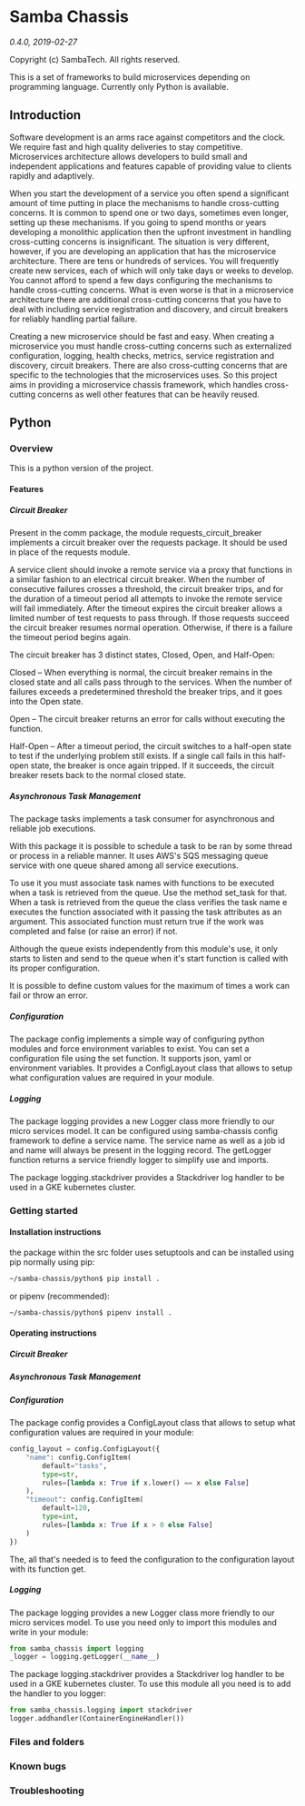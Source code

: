 # Samba Chassis
_0.4.0, 2019-02-27_

Copyright (c) SambaTech. All rights reserved.

This is a set of frameworks to build microservices depending on programming language.
Currently only Python is available.

## Introduction
Software development is an arms race against 
competitors and the clock. We require fast and
high quality deliveries to stay competitive.
Microservices architecture allows developers 
to build small and independent applications and
features capable of providing value to clients
rapidly and adaptively.

When you start the development of a service 
you often spend a significant amount of time 
putting in place the mechanisms to handle 
cross-cutting concerns. It is common to spend 
one or two days, sometimes even longer, setting 
up these mechanisms. If you going to spend months 
or years developing a monolithic application 
then the upfront investment in handling cross-cutting 
concerns is insignificant. The situation is very 
different, however, if you are developing an 
application that has the microservice architecture. 
There are tens or hundreds of services. You will 
frequently create new services, each of which will 
only take days or weeks to develop. You cannot 
afford to spend a few days configuring the mechanisms 
to handle cross-cutting concerns. What is even worse 
is that in a microservice architecture there are 
additional cross-cutting concerns that you have to 
deal with including service registration and discovery, 
and circuit breakers for reliably handling partial 
failure. 

Creating a new microservice should be fast 
and easy. When creating a microservice you must 
handle cross-cutting concerns such as externalized 
configuration, logging, health checks, metrics, 
service registration and discovery, circuit breakers. 
There are also cross-cutting concerns that are 
specific to the technologies that the microservices 
uses. So this project aims in providing a 
microservice chassis framework, which handles 
cross-cutting concerns as well other features that
can be heavily reused.

## Python 

### Overview
This is a python version of the project.

#### Features
##### Circuit Breaker
Present in the comm package, the module 
requests_circuit_breaker implements a circuit 
breaker over the requests package. It should
be used in place of the requests module.

A service client should invoke a remote service via a proxy
that functions in a similar fashion to an electrical circuit
breaker. When the number of consecutive failures crosses a
threshold, the circuit breaker trips, and for the duration of
a timeout period all attempts to invoke the remote service will
fail immediately. After the timeout expires the circuit breaker
allows a limited number of test requests to pass through. If
those requests succeed the circuit breaker resumes normal operation.
Otherwise, if there is a failure the timeout period begins again.

The circuit breaker has 3 distinct states, Closed, Open, and Half-Open:

Closed – When everything is normal, the circuit breaker remains
in the closed state and all calls pass through to the services.
When the number of failures exceeds a predetermined threshold the
breaker trips, and it goes into the Open state.

Open – The circuit breaker returns an error for calls without
executing the function.

Half-Open – After a timeout period, the circuit switches to a
half-open state to test if the underlying problem still exists.
If a single call fails in this half-open state, the breaker is
once again tripped. If it succeeds, the circuit breaker resets
back to the normal closed state. 
  
##### Asynchronous Task Management
The package tasks implements a task consumer for asynchronous 
and reliable job executions.

With this package it is possible to schedule a task to be ran by
some thread or process in a reliable manner.
It uses AWS's SQS messaging queue service with one queue
shared among all service executions.

To use it you must associate task names with functions to be 
executed when a task is retrieved from the queue. Use the 
method set_task for that. When a task is retrieved from the 
queue the class verifies the task name e executes
the function associated with it passing the task attributes 
as an argument. This associated function must return true 
if the work was completed and false (or raise an error) if not.

Although the queue exists independently from this module's 
use, it only starts to listen and send to the queue when it's
start function is called with its proper configuration.

It is possible to define custom values for the maximum of 
times a work can fail or throw an error.

##### Configuration
The package config implements a simple way of configuring
python modules and force environment variables to exist.
You can set a configuration file using the set function.
It supports json, yaml or environment variables.
It provides a ConfigLayout class that allows to setup
what configuration values are required in your module.

##### Logging
The package logging provides a new Logger class more 
friendly to our micro services model. It can be configured 
using samba-chassis config framework to define a service name.
The service name as well as a job id and name will always 
be present in the logging record. The getLogger function 
returns a service friendly logger to simplify use and 
imports.

The package logging.stackdriver provides a Stackdriver log 
handler to be used in a GKE kubernetes cluster.
 
### Getting started

#### Installation instructions
the package within the src folder uses setuptools and can 
be installed using pip normally using pip:
```bash
~/samba-chassis/python$ pip install .
```
or pipenv (recommended):
```bash
~/samba-chassis/python$ pipenv install .
```
#### Operating instructions
##### Circuit Breaker
  
##### Asynchronous Task Management

##### Configuration
The package config provides a ConfigLayout class that 
allows to setup what configuration values are required 
in your module:
```python
config_layout = config.ConfigLayout({
    "name": config.ConfigItem(
        default="tasks",
        type=str,
        rules=[lambda x: True if x.lower() == x else False]
    ),
    "timeout": config.ConfigItem(
        default=120,
        type=int,
        rules=[lambda x: True if x > 0 else False]
    )
})
```
The, all that's needed is to feed the configuration to 
the configuration layout with its function get.

##### Logging
The package logging provides a new Logger class more 
friendly to our micro services model. To use you need 
only to import this modules and write in your module:
```python
from samba_chassis import logging
_logger = logging.getLogger(__name__) 
```

The package logging.stackdriver provides a Stackdriver log 
handler to be used in a GKE kubernetes cluster.
To use this module all you need is to add the handler to you logger:
```python
from samba_chassis.logging import stackdriver
logger.addhandler(ContainerEngineHandler())
```
 

### Files and folders

### Known bugs

### Troubleshooting